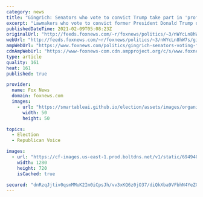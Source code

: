 ```yaml
---
category: news
title: "Gingrich: Senators who vote to convict Trump take part in 'profound attack on the American system'"
excerpt: "Lawmakers who vote to convict former President Donald Trump of incitement of insurrection and bar him from holding office again would be engaged in a \"profound attack on the American system,\" former House Speaker Newt Gingrich told \"Hannity\" Monday night."
publishedDateTime: 2021-02-09T05:08:23Z
originalUrl: "http://feeds.foxnews.com/~r/foxnews/politics/~3/nWYcLn8hW7s/gingrich-senators-voting-for-trump-impeachment-engaging-in-profound-attack-on-the-american-system"
webUrl: "http://feeds.foxnews.com/~r/foxnews/politics/~3/nWYcLn8hW7s/gingrich-senators-voting-for-trump-impeachment-engaging-in-profound-attack-on-the-american-system"
ampWebUrl: "https://www.foxnews.com/politics/gingrich-senators-voting-for-trump-impeachment-engaging-in-profound-attack-on-the-american-system.amp"
cdnAmpWebUrl: "https://www-foxnews-com.cdn.ampproject.org/c/s/www.foxnews.com/politics/gingrich-senators-voting-for-trump-impeachment-engaging-in-profound-attack-on-the-american-system.amp"
type: article
quality: 161
heat: 161
published: true

provider:
  name: Fox News
  domain: foxnews.com
  images:
    - url: "https://smartableai.github.io/election/assets/images/organizations/foxnews.com-50x50.jpg"
      width: 50
      height: 50

topics:
  - Election
  - Republican Voice

images:
  - url: "https://cf-images.us-east-1.prod.boltdns.net/v1/static/694940094001/b1df69c8-949a-4ca1-818e-e46caea0d7a0/c71de4c2-118c-44a0-9cac-465393f03e74/1280x720/match/image.jpg"
    width: 1280
    height: 720
    isCached: true

secured: "dnRzqJjtiv0qsmMMuK2Im0iCpsJh/vv3xKQ6z0jO37/diQkXba9VFbhN4YeZGCCblZCfKoEIvMVpGln4huiK7olwM05olHea0SKaqHEs+0dD4NMPjk6EkXPV0SLRKMPLVhEbCEMo0pt9Ymj2+a5+QBpKi/x6NuBzGwaNTB/f1R6eD69ZkVL2dCQAiozBqhs8IlRfNvZw9sl9C/MdC3Cgk9OOjAzWK2g8olqH9iHYiKEuUl9qmAeG7P/p2fuY97rb24HfzzaPML9Umk9odvh7u3ayZpx+jV6CcPbuDfbZJw18sGxXCE1RLoZ/Vaex4oseGc+kAyKfX8h/OdECpdx1MhUW69UR9bxy3gt1aHQmgy0=;dx8UiqSgn8J2JFYzExErtg=="
---
```


